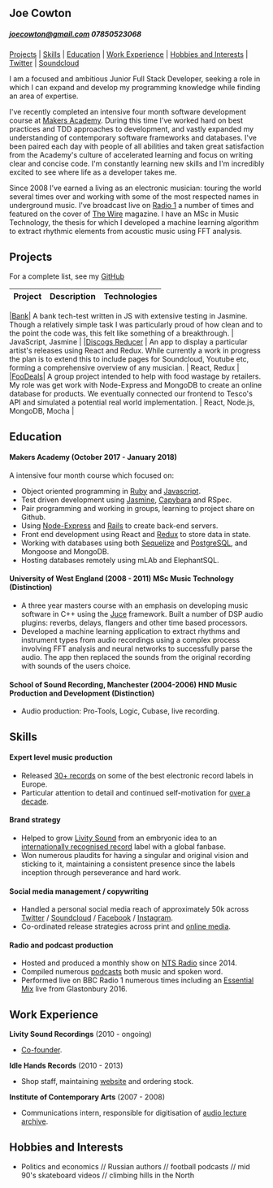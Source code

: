 ## Joe Cowton 
##### joecowton@gmail.com 07850523068

[Projects](#projects) | [Skills](#skills) | [Education](#education) | [Work Experience](#experience) | [Hobbies and Interests](#hobbies-and-interests) | [Twitter](http://www.twitter.com/kowton) | [Soundcloud](http://www.soundcloud.com/kowton)

I am a focused and ambitious Junior Full Stack Developer, seeking a role in which I can expand and develop my programming knowledge while finding an area of expertise. 

I've recently completed an intensive four month software development course at [Makers Academy](http://www.makersacademy.com/). During this time I've worked hard on best practices and TDD approaches to development, and vastly expanded my understanding of contemporary software frameworks and databases. I've been paired each day with people of all abilities and taken great satisfaction from the Academy's culture of accelerated learning and focus on writing clear and concise code. I'm constantly learning new skills and I'm incredibly excited to see where life as a developer takes me.

Since 2008 I’ve earned a living as an electronic musician: touring the world several times over and working with some of the most respected names in underground music. I've broadcast live on [Radio 1](http://www.bbc.co.uk/programmes/b03f5w84) a number of times and featured on the cover of [The Wire](https://www.thewire.co.uk/shop/back-issues/issue_355-26647) magazine. I have an MSc in Music Technology, the thesis for which I developed a machine learning algorithm to extract rhythmic elements from acoustic music using FFT analysis.

## Projects

For a complete list, see my [GitHub](https://github.com/joecowton)

| Project   | Description | Technologies |
|---        |---          |---           |

|[Bank](https://github.com/joecowton/bank)| A bank tech-test written in JS with extensive testing in Jasmine. Though a relatively simple task I was particularly proud of how clean and to the point the code was, this felt like something of a breakthrough. | JavaScript, Jasmine |
|[Discogs Reducer](https://github.com/joecowton/discogs-lister) | An app to display a particular artist's releases using React and Redux. While currently a work in progress the plan is to extend this to include pages for Soundcloud, Youtube etc, forming a comprehensive overview of any musician. | React, Redux |
|[FooDeals](https://github.com/joecowton/foodie)| A group project intended to help with food wastage by retailers. My role was get work with Node-Express and MongoDB to create an online database for products. We eventually connected our frontend to Tesco's API and simulated a potential real world implementation. | React, Node.js, MongoDB, Mocha |

## Education

#### Makers Academy (October 2017 - January 2018)

A intensive four month course which focused on:
- Object oriented programming in [Ruby](https://github.com/joecowton/rps-challenge) and [Javascript](https://github.com/joecowton/bank).
- Test driven development using [Jasmine](https://github.com/joecowton/gilded-rose), [Capybara](https://github.com/joecowton/makersbnb) and RSpec. 
- Pair programming and working in groups, learning to project share on Github.
- Using [Node-Express](https://github.com/joecowton/foodie) and [Rails](https://github.com/joecowton/instagram-challenge) to create back-end servers.
- Front end development using React and [Redux](https://github.com/joecowton/foodie) to store data in state.
- Working with databases using both [Sequelize](https://github.com/joecowton/database-express) and [PostgreSQL](https://github.com/joecowton/database-express), and Mongoose and MongoDB.
- Hosting databases remotely using mLAb and ElephantSQL.

#### University of West England (2008 - 2011) MSc Music Technology (Distinction)

- A three year masters course with an emphasis on developing music software in C++ using the [Juce](https://juce.com/) framework. Built a number of DSP audio plugins: reverbs, delays, flangers and other time based processors. 
- Developed a machine learning application to extract rhythms and instrument types from audio recordings using a complex process involving FFT analysis and neural networks to successfully parse the audio. The app then replaced the sounds from the original recording with sounds of the users choice.

#### School of Sound Recording, Manchester (2004-2006) HND Music Production and Development (Distinction)
 
- Audio production: Pro-Tools, Logic, Cubase, live recording.

## Skills

#### Expert level music production

- Released [30+ records](https://www.discogs.com/artist/1606986-Kowton) on some of the best electronic record labels in Europe.
- Particular attention to detail and continued self-motivation for [over a decade](http://www.factmag.com/2009/06/26/fact-mix-60-kowton-narcossist/).

#### Brand strategy

- Helped to grow [Livity Sound](https://livitysound.bandcamp.com/) from an embryonic idea to an [internationally recognised record](https://www.residentadvisor.net/features/1970) label with a global fanbase. 
- Won numerous plaudits for having a singular and original vision and sticking to it, maintaining a consistent presence since the labels inception through perseverance and hard work.

#### Social media management / copywriting

- Handled a personal social media reach of approximately 50k across [Twitter](https://twitter.com/kowton) / [Soundcloud](https://soundcloud.com/kowton) / [Facebook](https://www.facebook.com/kowton1/) / [Instagram](https://www.instagram.com/kowton_/).
- Co-ordinated release strategies across print and [online media](https://thump.vice.com/en_us/article/9avvyv/kowton-announces-debut-album-utility-on-livity-sound-hear-a-track-now).

#### Radio and podcast production

- Hosted and produced a monthly show on [NTS Radio](https://www.nts.live/shows/livity-sound) since 2014.
- Compiled numerous [podcasts](https://soundcloud.com/dkmntl/dekmantel-podcast-069-kowton) both music and spoken word.
- Performed live on BBC Radio 1 numerous times including an [Essential Mix](http://www.bbc.co.uk/programmes/b07gndrb) live from Glastonbury 2016.

## Work Experience

**Livity Sound Recordings** (2010 - ongoing)    

- [Co-founder](http://livitysound.com/).

**Idle Hands Records** (2010 - 2013)   

- Shop staff, maintaining [website](https://idlehandsbristol.com) and ordering stock. 

**Institute of Contemporary Arts** (2007 - 2008)

- Communications intern, responsible for digitisation of [audio lecture archive](https://www.ica.art/audio).

## Hobbies and Interests

- Politics and economics // Russian authors // football podcasts // mid 90's skateboard videos // climbing hills in the North



